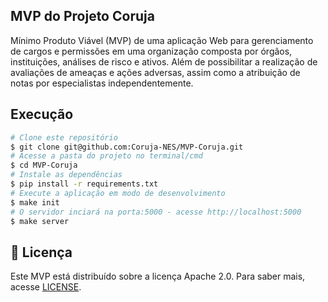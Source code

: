 ## MVP do Projeto Coruja

Mínimo Produto Viável (MVP) de uma aplicação Web para gerenciamento de cargos e permissões em uma organização composta por órgãos, instituições, análises de risco e ativos. Além de possibilitar a realização de avaliações de ameaças e ações adversas, assim como a atribuição de notas por especialistas independentemente.

## **Execução**

```bash
# Clone este repositório
$ git clone git@github.com:Coruja-NES/MVP-Coruja.git
# Acesse a pasta do projeto no terminal/cmd
$ cd MVP-Coruja
# Instale as dependências
$ pip install -r requirements.txt
# Execute a aplicação em modo de desenvolvimento
$ make init
# O servidor inciará na porta:5000 - acesse http://localhost:5000
$ make server
```

## :rotating_light: **Licença**

Este MVP está distribuído sobre a licença Apache 2.0. Para saber mais, acesse [LICENSE](/LICENSE).
